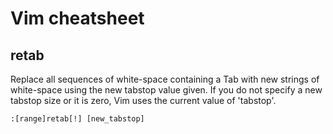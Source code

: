 # Vim cheatsheet

## retab

Replace all sequences of white-space containing a Tab with new strings of white-space using the new tabstop value given. If you do not specify a new tabstop size or it is zero, Vim uses the current value of 'tabstop'.

``` vim
:[range]retab[!] [new_tabstop]
```

